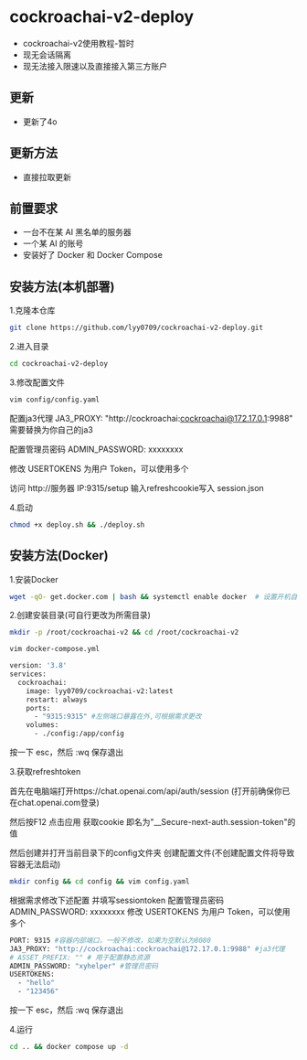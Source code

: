 # cockroachai-v2-deploy
- cockroachai-v2使用教程-暂时
- 现无会话隔离
- 现无法接入限速以及直接接入第三方账户

## 更新

- 更新了4o

## 更新方法

- 直接拉取更新

## 前置要求

- 一台不在某 AI 黑名单的服务器
- 一个某 AI 的账号
- 安装好了 Docker 和 Docker Compose

## 安装方法(本机部署)

1.克隆本仓库

```bash
git clone https://github.com/lyy0709/cockroachai-v2-deploy.git
```

2.进入目录

```bash
cd cockroachai-v2-deploy
```

3.修改配置文件

```bash
vim config/config.yaml
```
配置ja3代理 JA3_PROXY: "http://cockroachai:cockroachai@172.17.0.1:9988" 需要替换为你自己的ja3

配置管理员密码 ADMIN_PASSWORD: xxxxxxxx

修改 USERTOKENS 为用户 Token，可以使用多个

访问 http://服务器 IP:9315/setup 输入refreshcookie写入 session.json

4.启动

```bash
chmod +x deploy.sh && ./deploy.sh
```

## 安装方法(Docker)

1.安装Docker

```bash
wget -qO- get.docker.com | bash && systemctl enable docker  # 设置开机自动启动
```

2.创建安装目录(可自行更改为所需目录)

```bash
mkdir -p /root/cockroachai-v2 && cd /root/cockroachai-v2
```
```bash
vim docker-compose.yml
```

```bash
version: '3.8'
services:
  cockroachai:
    image: lyy0709/cockroachai-v2:latest
    restart: always
    ports:
      - "9315:9315" #左侧端口暴露在外,可根据需求更改
    volumes:
      - ./config:/app/config
```
按一下 esc，然后 :wq 保存退出

3.获取refreshtoken

首先在电脑端打开https://chat.openai.com/api/auth/session (打开前确保你已在chat.openai.com登录)

然后按F12 点击应用 获取cookie 即名为"__Secure-next-auth.session-token"的值

然后创建并打开当前目录下的config文件夹 创建配置文件(不创建配置文件将导致容器无法启动)
```bash
mkdir config && cd config && vim config.yaml
```

根据需求修改下述配置 并填写sessiontoken 配置管理员密码 ADMIN_PASSWORD: xxxxxxxx 修改 USERTOKENS 为用户 Token，可以使用多个

```bash
PORT: 9315 #容器内部端口，一般不修改，如果为空默认为8080
JA3_PROXY: "http://cockroachai:cockroachai@172.17.0.1:9988" #ja3代理
# ASSET_PREFIX: "" # 用于配置静态资源
ADMIN_PASSWORD: "xyhelper" #管理员密码
USERTOKENS:
  - "hello"
  - "123456"
```


按一下 esc，然后 :wq 保存退出

4.运行
```bash
cd .. && docker compose up -d
```
